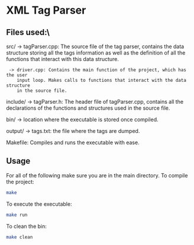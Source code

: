 # XML Tag Parser

## Files used:\
src/ -> tagParser.cpp: The source file of the tag parser, contains the data
        structure storing all the tags information as well as the definition of all the
        functions that interact with this data structure.  

     -> driver.cpp: Contains the main function of the project, which has the user
        input loop. Makes calls to functions that interact with the data structure
        in the source file.

include/ -> tagParser.h: The header file of tagParser.cpp, contains all the
            declarations of the functions and structures used in the source file.

bin/ -> location where the executable is stored once compiled.

output/ -> tags.txt: the file where the tags are dumped.

Makefile: Compiles and runs the executable with ease.

## Usage
For all of the following make sure you are in the main directory.
To compile the project:
```bash
make
```

To execute the executable:
```bash
make run
```

To clean the bin:
```bash
make clean
```
